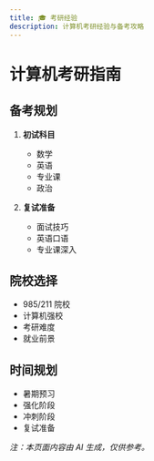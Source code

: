 ```yaml
---
title: 🎓 考研经验
description: 计算机考研经验与备考攻略
---
```


# 计算机考研指南

## 备考规划

1. **初试科目**

   - 数学
   - 英语
   - 专业课
   - 政治

2. **复试准备**
   - 面试技巧
   - 英语口语
   - 专业课深入

## 院校选择

- 985/211 院校
- 计算机强校
- 考研难度
- 就业前景

## 时间规划

- 暑期预习
- 强化阶段
- 冲刺阶段
- 复试准备

_注：本页面内容由 AI 生成，仅供参考。_
